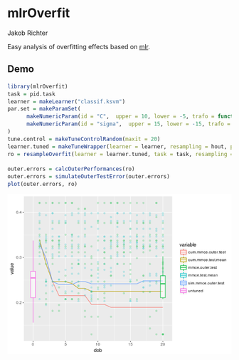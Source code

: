 mlrOverfit
================
Jakob Richter

Easy analysis of overfitting effects based on [mlr](https://github.com/mlr-org/mlr/#-machine-learning-in-r).

Demo
----

``` r
library(mlrOverfit)
task = pid.task
learner = makeLearner("classif.ksvm")
par.set = makeParamSet(
      makeNumericParam(id = "C",  upper = 10, lower = -5, trafo = function(x) 2^x),
      makeNumericParam(id = "sigma",  upper = 15, lower = -15, trafo = function(x) 2^x)
)
tune.control = makeTuneControlRandom(maxit = 20)
learner.tuned = makeTuneWrapper(learner = learner, resampling = hout, par.set = par.set, control = tune.control)
ro = resampleOverfit(learner = learner.tuned, task = task, resampling = cv10)

outer.errors = calcOuterPerformances(ro)
outer.errors = simulateOuterTestError(outer.errors)
plot(outer.errors, ro)
```

![](README_files/figure-markdown_github/demo-1.png)
